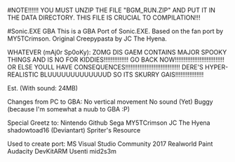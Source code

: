 #NOTE!!!!!!
YOU MUST UNZIP THE FILE "BGM_RUN.ZIP" AND PUT IT IN THE DATA DIRECTORY. THIS FILE IS CRUCIAL TO COMPILATION!!!

#Sonic.EXE GBA
This is a GBA Port of Sonic.EXE. Based on the fan port by MY5TCrimson. Original Creepypasta by JC The Hyena.

WHATEVER (mAj0r Sp0oKy):
ZOMG DIS GAEM CONTAINS MAJOR SPOOKY THINGS AND IS NO FOR KIDDIES!!!!!!!!!!!!!!
GO BACK NOW!!!!!!!!!!!!!!!!!!!!!!!!!!!!
OR ELSE YOULL HAVE CONSEQUENCES!!!!!!!!!!!!!!!!!!!!!!!!!!!!!!!
DERE'S HYPER-REALISTIC BLUUUUUUUUUUUUUD SO ITS SKURRY GAIS!!!!!!!!!!!!!!!!

Est. (With sound: 24MB)

Changes from PC to GBA:
	No vertical movement
	No sound (Yet)
	Buggy (because I'm somewhat a nuub to GBA :P)
	

Special Greetz to:
	Nintendo
	Github
	Sega
	MY5TCrimson
	JC The Hyena
	shadowtoad16 (Deviantart)
	Spriter's Resource

Used to create port:
	MS Visual Studio Community 2017
	Realworld Paint
	Audacity
	DevKitARM
	Usenti
	mid2s3m
